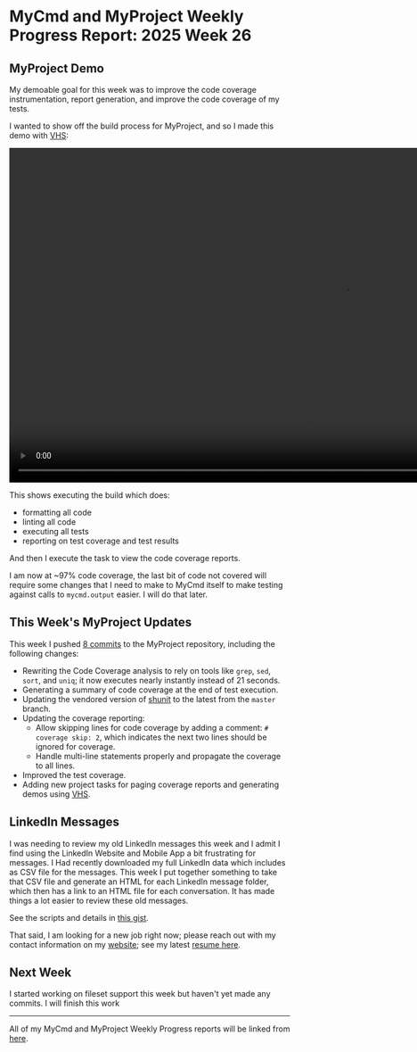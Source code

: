 # MyCmd and MyProject Weekly Progress Report: 2025 Week 26

## MyProject Demo

My demoable goal for this week was to improve the code coverage instrumentation, report generation, and improve the code coverage of my tests.

I wanted to show off the build process for MyProject, and so I made this demo with [VHS](https://github.com/charmbracelet/vhs):

<video controls="controls" width="1200">
    <source src="../../images/project-run-all.mp4">
</video>

This shows executing the build which does:

- formatting all code
- linting all code
- executing all tests
- reporting on test coverage and test results

And then I execute the task to view the code coverage reports.

I am now at ~97% code coverage, the last bit of code not covered will require some changes that I need to make to MyCmd itself to make testing against calls to `mycmd.output` easier. I will do that later.

## This Week's MyProject Updates

This week I pushed [8 commits](https://github.com/travisbhartwell/myproject/commits/main/?since=2025-06-22&until=2025-06-27) to the MyProject repository, including the following changes:

- Rewriting the Code Coverage analysis to rely on tools like `grep`, `sed`, `sort`, and `uniq`; it now executes nearly instantly instead of 21 seconds.
- Generating a summary of code coverage at the end of test execution.
- Updating the vendored version of [shunit](https://github.com/kward/shunit2/) to the latest from the `master` branch.
- Updating the coverage reporting:
  - Allow skipping lines for code coverage by adding a comment: `# coverage skip: 2`, which indicates the next two lines should be ignored for coverage.
  - Handle multi-line statements properly and propagate the coverage to all lines.
- Improved the test coverage.
- Adding new project tasks for paging coverage reports and generating demos using [VHS](https://github.com/charmbracelet/vhs).

## LinkedIn Messages

I was needing to review my old LinkedIn messages this week and I admit I find using the LinkedIn Website and Mobile App a bit frustrating for messages. I Had recently downloaded my full LinkedIn data which includes as CSV file for the messages. This week I put together something to take that CSV file and generate an HTML for each LinkedIn message folder, which then has a link to an HTML file for each conversation. It has made things a lot easier to review these old messages.

See the scripts and details in [this gist](https://gist.github.com/travisbhartwell/e8d3815f4fb716111ba76acfd81bcc05).

That said, I am looking for a new job right now; please reach out with my contact information on my [website](https://iam.travishartwell.net/); see my latest [resume here](https://iam.travishartwell.net/resume/resume.pdf).

## Next Week

I started working on fileset support this week but haven't yet made any commits. I will finish this work

---

All of my MyCmd and MyProject Weekly Progress reports will be linked from [here](../../weekly-progress-reports).

